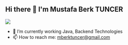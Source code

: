 ## Hi there 👋 I'm Mustafa Berk TUNCER

![](https://api.visitorbadge.io/api/VisitorHit?user=mberktuncer&repo=github-README-badge&countColor=%237B1E7A)

- 🔭 I’m currently working Java, Backend Technologies 
- 📫 How to reach me: mberktuncer@gmail.com

